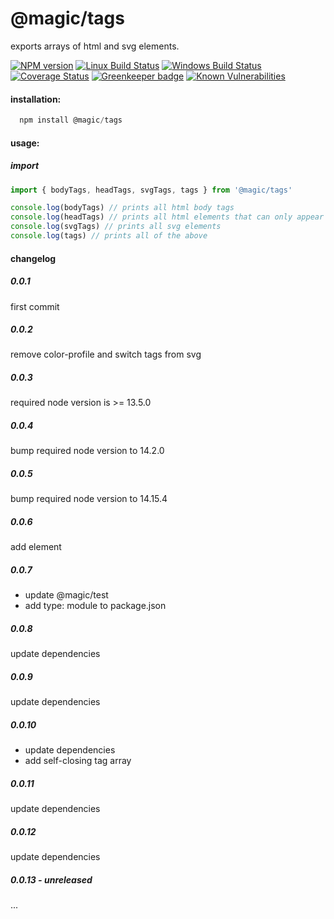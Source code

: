 # @magic/tags

exports arrays of html and svg elements.

[![NPM version][npm-image]][npm-url]
[![Linux Build Status][travis-image]][travis-url]
[![Windows Build Status][appveyor-image]][appveyor-url]
[![Coverage Status][coveralls-image]][coveralls-url]
[![Greenkeeper badge][greenkeeper-image]][greenkeeper-url]
[![Known Vulnerabilities][snyk-image]][snyk-url]

[npm-image]: https://img.shields.io/npm/v/@magic/tags.svg
[npm-url]: https://www.npmjs.com/package/@magic/tags
[travis-image]: https://img.shields.io/travis/com/magic/tags/master
[travis-url]: https://travis-ci.com/magic/tags
[appveyor-image]: https://img.shields.io/appveyor/ci/magic/tags/master.svg
[appveyor-url]: https://ci.appveyor.com/project/magic/tags/branch/master
[coveralls-image]: https://coveralls.io/repos/github/magic/tags/badge.svg
[coveralls-url]: https://coveralls.io/github/magic/tags
[greenkeeper-image]: https://badges.greenkeeper.io/magic/tags.svg
[greenkeeper-url]: https://badges.greenkeeper.io/magic/tags.svg
[snyk-image]: https://snyk.io/test/github/magic/tags/badge.svg
[snyk-url]: https://snyk.io/test/github/magic/tags

#### installation:

```javascript
  npm install @magic/tags
```

#### usage:

##### import

```javascript
import { bodyTags, headTags, svgTags, tags } from '@magic/tags'

console.log(bodyTags) // prints all html body tags
console.log(headTags) // prints all html elements that can only appear outside of the body
console.log(svgTags) // prints all svg elements
console.log(tags) // prints all of the above
```

#### changelog

##### 0.0.1

first commit

##### 0.0.2

remove color-profile and switch tags from svg

##### 0.0.3

required node version is >= 13.5.0

##### 0.0.4

bump required node version to 14.2.0

##### 0.0.5

bump required node version to 14.15.4

##### 0.0.6

add <picture> element

##### 0.0.7

- update @magic/test
- add type: module to package.json

##### 0.0.8

update dependencies

##### 0.0.9

update dependencies

##### 0.0.10

- update dependencies
- add self-closing tag array

##### 0.0.11

update dependencies

##### 0.0.12

update dependencies

##### 0.0.13 - unreleased

...
